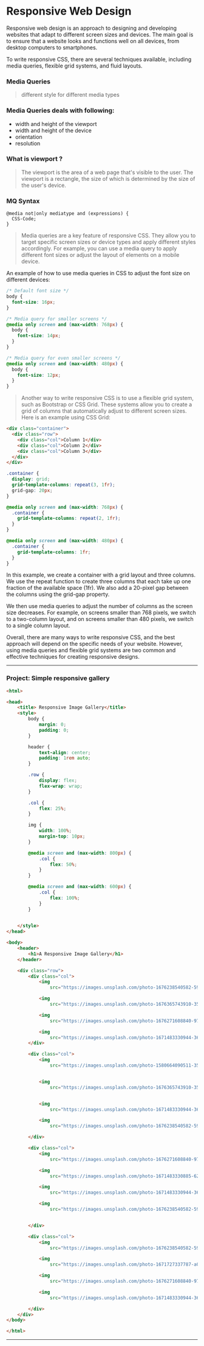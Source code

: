 
# Responsive Web Design

Responsive web design is an approach to designing and developing websites that adapt to different screen sizes and devices. The main goal is to ensure that a website looks and functions well on all devices, from desktop computers to smartphones.

To write responsive CSS, there are several techniques available, including media queries, flexible grid systems, and fluid layouts.

### Media Queries

> different style for different media types

### Media Queries deals with following:
* width and height of the viewport
* width and height of the device
* orientation
* resolution

### What is viewport ?
> The viewport is the area of a web page that's visible to the user.
> The viewport is a rectangle, the size of which is determined by the size of the user's device.

### MQ Syntax
```
@media not|only mediatype and (expressions) {
  CSS-Code;
}
```

> Media queries are a key feature of responsive CSS. They allow you to target specific screen sizes or device types and apply different styles accordingly. For example, you can use a media query to apply different font sizes or adjust the layout of elements on a mobile device.

An example of how to use media queries in CSS to adjust the font size on different devices:
```css
/* Default font size */
body {
  font-size: 16px;
}

/* Media query for smaller screens */
@media only screen and (max-width: 768px) {
  body {
    font-size: 14px;
  }
}

/* Media query for even smaller screens */
@media only screen and (max-width: 480px) {
  body {
    font-size: 12px;
  }
}
```
> Another way to write responsive CSS is to use a flexible grid system, such as Bootstrap or CSS Grid. These systems allow you to create a grid of columns that automatically adjust to different screen sizes. Here is an example using CSS Grid:

```html
<div class="container">
  <div class="row">
    <div class="col">Column 1</div>
    <div class="col">Column 2</div>
    <div class="col">Column 3</div>
  </div>
</div>
```
```css
.container {
  display: grid;
  grid-template-columns: repeat(3, 1fr);
  grid-gap: 20px;
}

@media only screen and (max-width: 768px) {
  .container {
    grid-template-columns: repeat(2, 1fr);
  }
}

@media only screen and (max-width: 480px) {
  .container {
    grid-template-columns: 1fr;
  }
}
```
In this example, we create a container with a grid layout and three columns. We use the repeat function to create three columns that each take up one fraction of the available space (1fr). We also add a 20-pixel gap between the columns using the grid-gap property.

We then use media queries to adjust the number of columns as the screen size decreases. For example, on screens smaller than 768 pixels, we switch to a two-column layout, and on screens smaller than 480 pixels, we switch to a single column layout.

Overall, there are many ways to write responsive CSS, and the best approach will depend on the specific needs of your website. However, using media queries and flexible grid systems are two common and effective techniques for creating responsive designs.

---
### Project: Simple responsive gallery
```html
<html>

<head>
    <title> Responsive Image Gallery</title>
    <style>
        body {
            margin: 0;
            padding: 0;
        }

        header {
            text-align: center;
            padding: 1rem auto;
        }

        .row {
            display: flex;
            flex-wrap: wrap;
        }

        .col {
            flex: 25%;
        }

        img {
            width: 100%;
            margin-top: 10px;
        }

        @media screen and (max-width: 800px) {
            .col {
                flex: 50%;
            }
        }

        @media screen and (max-width: 600px) {
            .col {
                flex: 100%;
            }
        }

        
    </style>
</head>

<body>
    <header>
        <h1>A Responsive Image Gallery</h1>
    </header>

    <div class="row">
        <div class="col">
            <img
                src="https://images.unsplash.com/photo-1676238540582-5958404206c2?ixlib=rb-4.0.3&ixid=MnwxMjA3fDB8MHxwaG90by1wYWdlfHx8fGVufDB8fHx8" />

            <img
                src="https://images.unsplash.com/photo-1676365743910-35ba5be051b8?ixlib=rb-4.0.3&ixid=MnwxMjA3fDB8MHx0b3BpYy1mZWVkfDE1fHhIeFlUTUhMZ09jfHxlbnwwfHx8fA%3D%3D" />

            <img
                src="https://images.unsplash.com/photo-1676271608840-9712fe255ae0?ixlib=rb-4.0.3&ixid=MnwxMjA3fDB8MHx0b3BpYy1mZWVkfDE5fHhIeFlUTUhMZ09jfHxlbnwwfHx8fA%3D%3D" />

            <img
                src="https://images.unsplash.com/photo-1671483330944-36bbbe090e8a?ixlib=rb-4.0.3&ixid=MnwxMjA3fDB8MHxwaG90by1wYWdlfHx8fGVufDB8fHx8" />
        </div>

        <div class="col">
            <img
                src="https://images.unsplash.com/photo-1580664090511-35bbc93df9c1?ixlib=rb-4.0.3&ixid=MnwxMjA3fDB8MHx0b3BpYy1mZWVkfDcxfHhIeFlUTUhMZ09jfHxlbnwwfHx8fA%3D%3D" />


            <img
                src="https://images.unsplash.com/photo-1676365743910-35ba5be051b8?ixlib=rb-4.0.3&ixid=MnwxMjA3fDB8MHx0b3BpYy1mZWVkfDE1fHhIeFlUTUhMZ09jfHxlbnwwfHx8fA%3D%3D" />


            <img
                src="https://images.unsplash.com/photo-1671483330944-36bbbe090e8a?ixlib=rb-4.0.3&ixid=MnwxMjA3fDB8MHxwaG90by1wYWdlfHx8fGVufDB8fHx8" />

            <img
                src="https://images.unsplash.com/photo-1676238540582-5958404206c2?ixlib=rb-4.0.3&ixid=MnwxMjA3fDB8MHxwaG90by1wYWdlfHx8fGVufDB8fHx8" />

        </div>

        <div class="col">
            <img
                src="https://images.unsplash.com/photo-1676271608840-9712fe255ae0?ixlib=rb-4.0.3&ixid=MnwxMjA3fDB8MHx0b3BpYy1mZWVkfDE5fHhIeFlUTUhMZ09jfHxlbnwwfHx8fA%3D%3D" />

            <img
                src="https://images.unsplash.com/photo-1671483330885-62abe0be18a6?ixlib=rb-4.0.3&ixid=MnwxMjA3fDB8MHx0b3BpYy1mZWVkfDYyfHhIeFlUTUhMZ09jfHxlbnwwfHx8fA%3D%3D" />

            <img
                src="https://images.unsplash.com/photo-1671483330944-36bbbe090e8a?ixlib=rb-4.0.3&ixid=MnwxMjA3fDB8MHxwaG90by1wYWdlfHx8fGVufDB8fHx8" />

            <img
                src="https://images.unsplash.com/photo-1676238540582-5958404206c2?ixlib=rb-4.0.3&ixid=MnwxMjA3fDB8MHxwaG90by1wYWdlfHx8fGVufDB8fHx8" />


        </div>

        <div class="col">
            <img
                src="https://images.unsplash.com/photo-1676238540582-5958404206c2?ixlib=rb-4.0.3&ixid=MnwxMjA3fDB8MHxwaG90by1wYWdlfHx8fGVufDB8fHx8" />

            <img
                src="https://images.unsplash.com/photo-1671727337787-a08619e22c78?ixlib=rb-4.0.3&ixid=MnwxMjA3fDB8MHx0b3BpYy1mZWVkfDY0fHhIeFlUTUhMZ09jfHxlbnwwfHx8fA%3D%3D" />

            <img
                src="https://images.unsplash.com/photo-1676271608840-9712fe255ae0?ixlib=rb-4.0.3&ixid=MnwxMjA3fDB8MHx0b3BpYy1mZWVkfDE5fHhIeFlUTUhMZ09jfHxlbnwwfHx8fA%3D%3D" />

            <img
                src="https://images.unsplash.com/photo-1671483330944-36bbbe090e8a?ixlib=rb-4.0.3&ixid=MnwxMjA3fDB8MHxwaG90by1wYWdlfHx8fGVufDB8fHx8" />

        </div>
    </div>
</body>

</html>
```

---